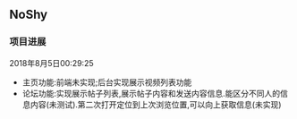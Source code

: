 ## NoShy

### 项目进展
2018年8月5日00:29:25
- 主页功能:前端未实现;后台实现展示视频列表功能
- 论坛功能:实现展示帖子列表,展示帖子内容和发送内容信息.能区分不同人的信息内容(未测试).第二次打开定位到上次浏览位置,可以向上获取信息(未实现)